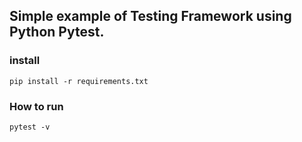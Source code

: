 ## Simple example of Testing Framework using Python Pytest.
### install
```
pip install -r requirements.txt
```
### How to run
```
pytest -v
```

